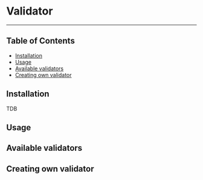 # Validator
***

## Table of Contents

 * [Installation](#installation)
 * [Usage](#usage)
 * [Available validators](#available-validators)
 * [Creating own validator](#creating-own-validators)

## Installation
TDB

## Usage

## Available validators

## Creating own validator
